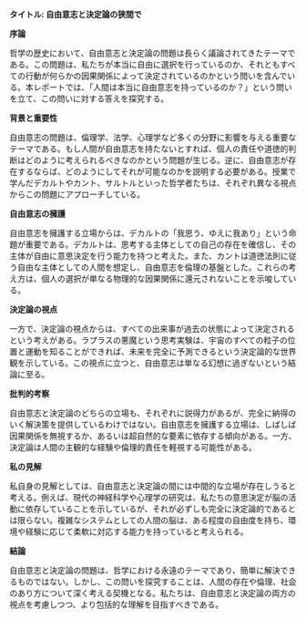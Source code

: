 **タイトル: 自由意志と決定論の狭間で**

**序論**

哲学の歴史において、自由意志と決定論の問題は長らく議論されてきたテーマである。この問題は、私たちが本当に自由に選択を行っているのか、それともすべての行動が何らかの因果関係によって決定されているのかという問いを含んでいる。本レポートでは、「人間は本当に自由意志を持っているのか？」という問いを立て、この問いに対する答えを探究する。

**背景と重要性**

自由意志の問題は、倫理学、法学、心理学など多くの分野に影響を与える重要なテーマである。もし人間が自由意志を持たないとすれば、個人の責任や道徳的判断はどのように考えられるべきなのかという問題が生じる。逆に、自由意志が存在するならば、どのようにしてそれが可能なのかを説明する必要がある。授業で学んだデカルトやカント、サルトルといった哲学者たちは、それぞれ異なる視点からこの問題にアプローチしている。

**自由意志の擁護**

自由意志を擁護する立場からは、デカルトの「我思う、ゆえに我あり」という命題が重要である。デカルトは、思考する主体としての自己の存在を確信し、その主体が自由に意思決定を行う能力を持つと考えた。また、カントは道徳法則に従う自由な主体としての人間を想定し、自由意志を倫理の基盤とした。これらの考え方は、個人の選択が単なる物理的な因果関係に還元されないことを示唆している。

**決定論の視点**

一方で、決定論の視点からは、すべての出来事が過去の状態によって決定されるという考えがある。ラプラスの悪魔という思考実験は、宇宙のすべての粒子の位置と運動を知ることができれば、未来を完全に予測できるという決定論的な世界観を示している。この視点に立つと、自由意志は単なる幻想に過ぎないという結論に至る。

**批判的考察**

自由意志と決定論のどちらの立場も、それぞれに説得力があるが、完全に納得のいく解決策を提供しているわけではない。自由意志を擁護する立場は、しばしば因果関係を無視するか、あるいは超自然的な要素に依存する傾向がある。一方、決定論は人間の主観的な経験や倫理的責任を軽視する可能性がある。

**私の見解**

私自身の見解としては、自由意志と決定論の間には中間的な立場が存在しうると考える。例えば、現代の神経科学や心理学の研究は、私たちの意思決定が脳の活動に依存していることを示しているが、それが必ずしも完全に決定論的であるとは限らない。複雑なシステムとしての人間の脳は、ある程度の自由度を持ち、環境や経験に応じて柔軟に対応する能力を持っていると考えられる。

**結論**

自由意志と決定論の問題は、哲学における永遠のテーマであり、簡単に解決できるものではない。しかし、この問いを探究することは、人間の存在や倫理、社会のあり方について深く考える契機となる。私たちは、自由意志と決定論の両方の視点を考慮しつつ、より包括的な理解を目指すべきである。